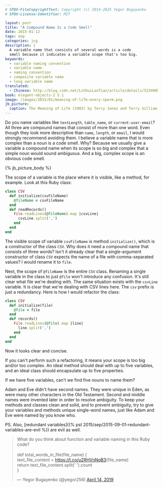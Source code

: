 ```yaml
---
# SPDX-FileCopyrightText: Copyright (c) 2014-2025 Yegor Bugayenko
# SPDX-License-Identifier: MIT

layout: post
title: "A Compound Name Is a Code Smell"
date: 2015-01-12
tags: oop
categories: jcg
description: |
  A variable name that consists of several words is a code
  smell because it indicates a variable scope that's too big.
keywords:
  - variable naming convention
  - variable name
  - naming convention
  - composite variable name
  - long variable name
translated:
  - Chinese: http://blog.csdn.net/LvShuiLanTian/article/details/52349054
book: elegant-objects-2 5.1
image: /images/2015/01/meaning-of-life-every-sperm.png
jb_picture:
  caption: The Meaning of Life (1983) by Terry Jones and Terry Gilliam
---
```


Do you name variables like `textLength`, `table_name`, or `current-user-email`?
All three are compound names that consist of more than one word. Even though
they look more descriptive than `name`, `length`, or `email`, I would strongly
recommend avoiding them. I believe a variable name that is more complex than a noun
is a code smell. Why? Because we usually give a variable a compound name when its scope
is so big and complex that a simple noun would sound ambiguous.
And a big, complex scope is an obvious code smell.

<!--more-->

{% jb_picture_body %}

The scope of a variable is the place where it is visible, like a method, for example. Look
at this Ruby class:

```ruby
class CSV
  def initialize(csvFileName)
    @fileName = csvFileName
  end
  def readRecords()
    File.readLines(@fileName).map |csvLine|
      csvLine.split(',')
    end
  end
end
```

The visible scope of variable `csvFileName` is method `initialize()`, which
is a constructor of the class `CSV`. Why does it need a compound name
that consists of three words? Isn't it already clear that a single-argument
constructor of class `CSV` expects the name of a file with
comma-separated values? I would rename it to `file`.

Next, the scope of `@fileName` is the entire `CSV` class. Renaming a single
variable in the class to just `@file` won't introduce
any confusion. It's still clear what file we're dealing with.
The same situation exists with the `csvLine` variable. It is clear that we're
dealing with CSV lines here. The `csv` prefix is just a redundancy.
Here is how I would refactor the class:

```ruby
class CSV
  def initialize(file)
    @file = file
  end
  def records()
    File.readLines(@file).map |line|
      line.split(',')
    end
  end
end
```

Now it looks clear and concise.

If you can't perform such a refactoring, it means your scope is too
big and/or too complex. An ideal method should deal with up to five variables,
and an ideal class should encapsulate up to five properties.

If we have five variables, can't we find five nouns to name them?

Adam and Eve didn't have second names. They were unique in Eden,
as were many other characters in the Old Testament. Second and middle
names were invented later in order to resolve ambiguity. To keep
your methods and classes clean and solid, and to prevent ambiguity, try to give your variables
and methods unique single-word names, just like Adam and Eve were named
by you know who.

PS. Also, [redundant variables]({% pst 2015/sep/2015-09-01-redundant-variables-are-evil %})
are evil as well.

<blockquote class="twitter-tweet" data-lang="en"><p lang="en" dir="ltr">What do you think about function and variable naming in this Ruby code?<br><br>def total_words_in_file(file_name) {<br>  text_file_content = <a href="https://t.co/u2RHVnNqB3">https://t.co/u2RHVnNqB3</a>(file_name)<br>  return text_file_content.split(&#39; &#39;).count<br>}</p>&mdash; Yegor Bugayenko (@yegor256) <a href="https://twitter.com/yegor256/status/1117419548582531074?ref_src=twsrc%5Etfw">April 14, 2019</a></blockquote>
<script async src="https://platform.twitter.com/widgets.js" charset="utf-8"></script>
